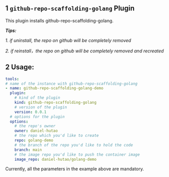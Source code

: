## 1 `github-repo-scaffolding-golang` Plugin

This plugin installs github-repo-scaffolding-golang.

***Tips:***

*1. if uninstall, the repo on github will be completely removed*

*2. if reinstall，the repo on github will be completely removed and recreated*

## 2 Usage:

```yaml
tools:
# name of the instance with github-repo-scaffolding-golang
- name: github-repo-scaffolding-golang-demo
  plugin:
    # kind of the plugin
    kind: github-repo-scaffolding-golang
    # version of the plugin
    version: 0.0.1
  # options for the plugin
  options:
    # the repo's owner
    owner: daniel-hutao
    # the repo which you'd like to create
    repo: golang-demo
    # the branch of the repo you'd like to hold the code
    branch: main
    # the image repo you'd like to push the container image
    image_repo: daniel-hutao/golang-demo
```

Currently, all the parameters in the example above are mandatory.
